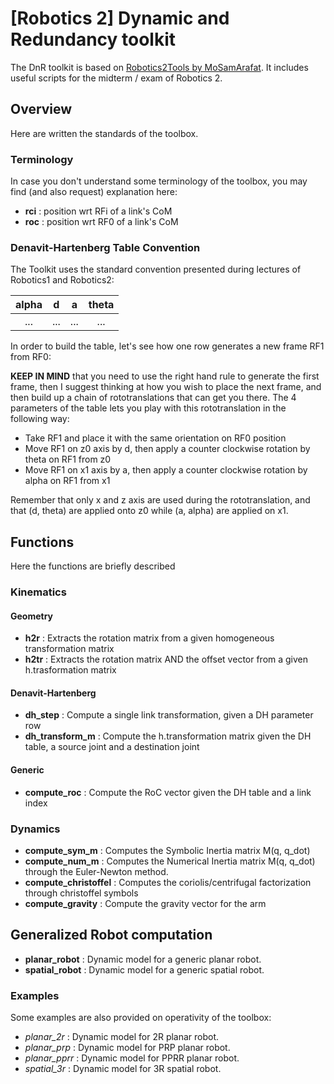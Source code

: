 # [Robotics 2] Dynamic and Redundancy toolkit
The DnR toolkit is based on [Robotics2Tools by MoSamArafat](https://github.com/MoSamArafat/Robotics2Tools). It includes useful scripts for the midterm / exam of Robotics 2.

## Overview
Here are written the standards of the toolbox.

### Terminology
In case you don't understand some terminology of the toolbox, you may find (and also request) explanation here:

- __rci__ : position wrt RFi of a link's CoM 
- __roc__ : position wrt RF0 of a link's CoM

### Denavit-Hartenberg Table Convention
The Toolkit uses the standard convention presented during lectures of Robotics1 and Robotics2:

| alpha | d | a | theta |
|:-:|:-:|:-:|:-:|
| ... | ... | ... | ...|

In order to build the table, let's see how one row generates a new frame RF1 from RF0:

__KEEP IN MIND__ that you need to use the right hand rule to generate the first frame, then I suggest thinking at how you wish to place the next frame, and then build up a chain of rototranslations that can get you there. The 4 parameters of the table lets you play with this rototranslation in the following way:
* Take RF1 and place it with the same orientation on RF0 position
* Move RF1 on z0 axis by d, then apply a counter clockwise rotation by theta on RF1 from z0
* Move RF1 on x1 axis by a, then apply a counter clockwise rotation by alpha on RF1 from x1

Remember that only x and z axis are used during the rototranslation, and that (d, theta) are applied onto z0 while (a, alpha) are applied on x1.

## Functions
Here the functions are briefly described

### Kinematics
#### Geometry
- __h2r__  : Extracts the rotation matrix from a given homogeneous transformation matrix
- __h2tr__ : Extracts the rotation matrix AND the offset vector from a given h.trasformation matrix
#### Denavit-Hartenberg
- __dh_step__        : Compute a single link transformation, given a DH parameter row
- __dh_transform_m__ : Compute the h.transformation matrix given the DH table, a source joint and a destination joint
#### Generic
- __compute_roc__ : Compute the RoC vector given the DH table and a link index

### Dynamics
- __compute_sym_m__ : Computes the Symbolic Inertia matrix M(q, q_dot)
- __compute_num_m__ : Computes the Numerical Inertia matrix M(q, q_dot) through the Euler-Newton method.
- __compute_christoffel__ : Computes the coriolis/centrifugal factorization through christoffel symbols
- __compute_gravity__ : Compute the gravity vector for the arm

## Generalized Robot computation
- __planar_robot__ : Dynamic model for a generic planar robot.
- __spatial_robot__ : Dynamic model for a generic spatial robot.

### Examples
Some examples are also provided on operativity of the toolbox:
- *planar_2r*  : Dynamic model for 2R planar robot.
- *planar_prp* : Dynamic model for PRP planar robot.
- *planar_pprr* : Dynamic model for PPRR planar robot.
- *spatial_3r* : Dynamic model for 3R spatial robot.
